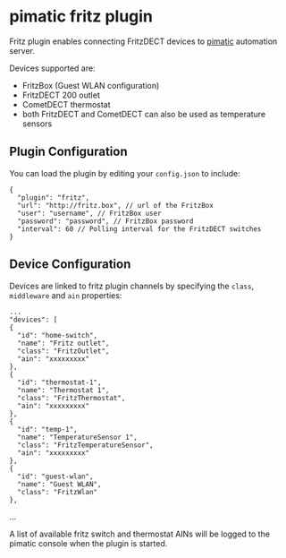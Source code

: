 pimatic fritz plugin
===========================

Fritz plugin enables connecting FritzDECT devices to [pimatic](http://pimatic.org) automation server.

Devices supported are:

  - FritzBox (Guest WLAN configuration)
  - FritzDECT 200 outlet
  - CometDECT thermostat
  - both FritzDECT and CometDECT can also be used as temperature sensors

Plugin Configuration
-------------
You can load the plugin by editing your `config.json` to include:

    {
      "plugin": "fritz",
      "url": "http://fritz.box", // url of the FritzBox
      "user": "username", // FritzBox user
      "password": "password", // FritzBox password
      "interval": 60 // Polling interval for the FritzDECT switches
    }

Device Configuration
-------------
Devices are linked to fritz plugin channels by specifying the `class`, `middleware` and `ain` properties:

    ...
    "devices": [
    {
      "id": "home-switch",
      "name": "Fritz outlet",
      "class": "FritzOutlet",
      "ain": "xxxxxxxxx"
    },
    {
      "id": "thermostat-1",
      "name": "Thermostat 1",
      "class": "FritzThermostat",
      "ain": "xxxxxxxxx"
    },
    {
      "id": "temp-1",
      "name": "TemperatureSensor 1",
      "class": "FritzTemperatureSensor",
      "ain": "xxxxxxxxx"
    },
    {
      "id": "guest-wlan",
      "name": "Guest WLAN",
      "class": "FritzWlan"
    },
  ...

A list of available fritz switch and thermostat AINs will be logged to the pimatic console when the plugin is started.
